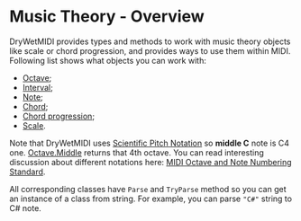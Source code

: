 ﻿---
uid: a_mt_overview
---

# Music Theory - Overview

DryWetMIDI provides types and methods to work with music theory objects like scale or chord progression, and provides ways to use them within MIDI. Following list shows what objects you can work with:

* [Octave](Octave.md);
* [Interval](Interval.md);
* [Note](Note.md);
* [Chord](Chord.md);
* [Chord progression](Chord-progression.md);
* [Scale](Scale.md).

Note that DryWetMIDI uses [Scientific Pitch Notation](https://en.wikipedia.org/wiki/Scientific_pitch_notation) so **middle C** note is C4 one. [Octave.Middle](xref:Melanchall.DryWetMidi.MusicTheory.Octave.Middle) returns that 4th octave. You can read interesting discussion about different notations here: [MIDI Octave and Note Numbering Standard](https://www.midi.org/forum/830-midi-octave-and-note-numbering-standard).

All corresponding classes have `Parse` and `TryParse` method so you can get an instance of a class from string. For example, you can parse `"C#"` string to C# note.